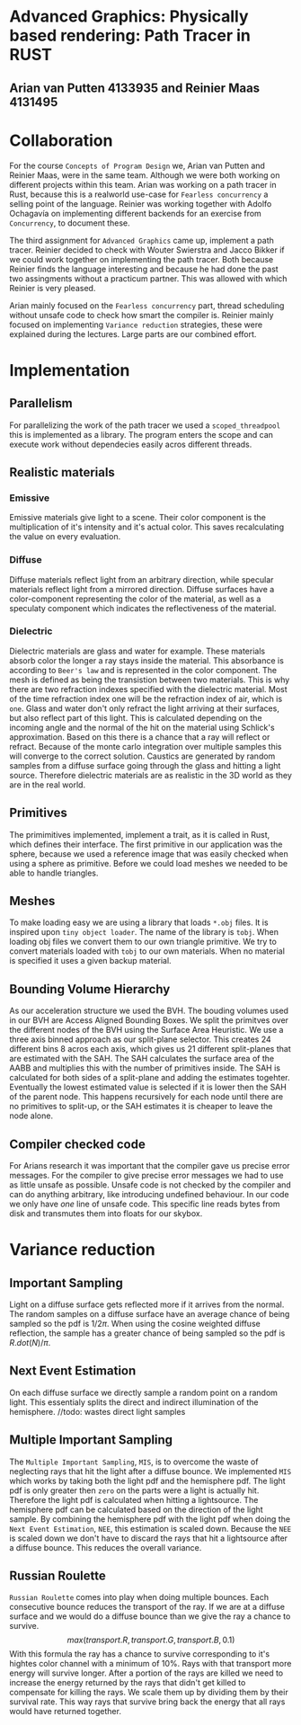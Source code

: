 # Advanced Graphics: Physically based rendering: Path Tracer in RUST
## Arian van Putten $4133935$ and Reinier Maas $4131495$

# Collaboration
For the course `Concepts of Program Design` we, Arian van Putten and Reinier Maas, were in the same team.
Although we were both working on different projects within this team.
Arian was working on a path tracer in Rust, because this is a realworld use-case for `Fearless concurrency` a selling point of the language.
Reinier was working together with Adolfo Ochagavía on implementing different backends for an exercise from `Concurrency`, to document these.

The third assignment for `Advanced Graphics` came up, implement a path tracer.
Reinier decided to check with Wouter Swierstra and Jacco Bikker if we could work together on implementing the path tracer.
Both because Reinier finds the language interesting and because he had done the past two assingments without a practicum partner.
This was allowed with which Reinier is very pleased.

Arian mainly focused on the `Fearless concurrency` part, thread scheduling without unsafe code to check how smart the compiler is.
Reinier mainly focused on implementing `Variance reduction` strategies, these were explained during the lectures.
Large parts are our combined effort.

# Implementation
## Parallelism
For parallelizing the work of the path tracer we used a `scoped_threadpool` this is implemented as a library.
The program enters the scope and can execute work without dependecies easily acros different threads.

## Realistic materials
### Emissive
Emissive materials give light to a scene.
Their color component is the multiplication of it's intensity and it's actual color.
This saves recalculating the value on every evaluation.

### Diffuse
Diffuse materials reflect light from an arbitrary direction, while specular materials reflect light from a mirrored direction.
Diffuse surfaces have a color-component representing the color of the material, as well as a speculaty component which indicates the reflectiveness of the material.

### Dielectric
Dielectric materials are glass and water for example.
These materials absorb color the longer a ray stays inside the material.
This absorbance is according to `Beer's law` and is represented in the color component.
The mesh is defined as being the transistion between two materials.
This is why there are two refraction indexes specified with the dielectric material.
Most of the time refraction index one will be the refraction index of air, which is `one`.
Glass and water don't only refract the light arriving at their surfaces, but also reflect part of this light.
This is calculated depending on the incoming angle and the normal of the hit on the material using Schlick's approximation.
Based on this there is a chance that a ray will reflect or refract.
Because of the monte carlo integration over multiple samples this will converge to the correct solution.
Caustics are generated by random samples from a diffuse surface going through the glass and hitting a light source.
Therefore dielectric materials are as realistic in the 3D world as they are in the real world.

## Primitives
The primimitives implemented, implement a trait, as it is called in Rust, which defines their interface.
The first primitive in our application was the sphere, because we used a reference image that was easily checked when using a sphere as primitive.
Before we could load meshes we needed to be able to handle triangles.

## Meshes
To make loading easy we are using a library that loads `*.obj` files.
It is inspired upon `tiny object loader`.
The name of the library is `tobj`.
When loading obj files we convert them to our own triangle primitive.
We try to convert materials loaded with `tobj` to our own materials.
When no material is specified it uses a given backup material.

## Bounding Volume Hierarchy
As our acceleration structure we used the BVH.
The bouding volumes used in our BVH are Access Aligned Bounding Boxes.
We split the primitves over the different nodes of the BVH using the Surface Area Heuristic.
We use a three axis binned approach as our split-plane selector.
This creates 24 different bins 8 acros each axis, which gives us 21 different split-planes that are estimated with the SAH.
The SAH calculates the surface area of the AABB and multiplies this with the number of primitives inside.
The SAH is calculated for both sides of a split-plane and adding the estimates togehter.
Eventually the lowest estimated value is selected if it is lower then the SAH of the parent node.
This happens recursively for each node until there are no primitives to split-up, or the SAH estimates it is cheaper to leave the node alone.

## Compiler checked code
For Arians research it was important that the compiler gave us precise error messages.
For the compiler to give precise error messages we had to use as little unsafe as possible.
Unsafe code is not checked by the compiler and can do anything arbitrary, like introducing undefined behaviour.
In our code we only have _one_ line of unsafe code.
This specific line reads bytes from disk and transmutes them into floats for our skybox.

# Variance reduction
## Important Sampling
Light on a diffuse surface gets reflected more if it arrives from the normal.
The random samples on a diffuse surface have an average chance of being sampled so the pdf is $1 / 2 \pi$.
When using the cosine weighted diffuse reflection, the sample has a greater chance of being sampled so the pdf is $R.dot(N) / \pi$.

## Next Event Estimation
On each diffuse surface we directly sample a random point on a random light.
This essentialy splits the direct and indirect illumination of the hemisphere.
//todo: wastes direct light samples

## Multiple Important Sampling
The `Multiple Important Sampling`, `MIS`, is to overcome the waste of neglecting rays that hit the light after a diffuse bounce.
We implemented `MIS` which works by taking both the light pdf and the hemisphere pdf.
The light pdf is only greater then `zero` on the parts were a light is actually hit.
Therefore the light pdf is calculated when hitting a lightsource.
The hemisphere pdf can be calculated based on the direction of the light sample.
By combining the hemisphere pdf with the light pdf when doing the `Next Event Estimation`, `NEE`, this estimation is scaled down.
Because the `NEE` is scaled down we don't have to discard the rays that hit a lightsource after a diffuse bounce.
This reduces the overall variance.

## Russian Roulette
`Russian Roulette` comes into play when doing multiple bounces.
Each consecutive bounce reduces the transport of the ray.
If we are at a diffuse surface and we would do a diffuse bounce than we give the ray a chance to survive.
$$max(transport.R, transport.G, transport.B, 0.1)$$
With this formula the ray has a chance to survive corresponding to it's hightes color channel with a minimum of 10%.
Rays with that transport more energy will survive longer.
After a portion of the rays are killed we need to increase the energy returned by the rays that didn't get killed to compensate for killing the rays.
We scale them up by dividing them by their survival rate.
This way rays that survive bring back the energy that all rays would have returned together.
